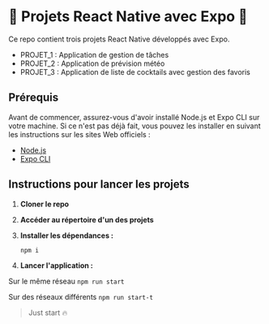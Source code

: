 # 🚀 Projets React Native avec Expo 🚀

Ce repo contient trois projets React Native développés avec Expo.
- PROJET_1 : Application de gestion de tâches
- PROJET_2 : Application de prévision météo
- PROJET_3 : Application de liste de cocktails avec gestion des favoris

## Prérequis

Avant de commencer, assurez-vous d'avoir installé Node.js et Expo CLI sur votre machine. Si ce n'est pas déjà fait, vous pouvez les installer en suivant les instructions sur les sites Web officiels :

- [Node.js](https://nodejs.org/)
- [Expo CLI](https://docs.expo.dev/get-started/installation/)

## Instructions pour lancer les projets

1. **Cloner le repo**
2. **Accéder au répertoire d'un des projets**
3. **Installer les dépendances :**
  
    ```
    npm i
    ```
4. **Lancer l'application :**
  
Sur le même réseau
    ```
    npm run start
    ```
  
Sur des réseaux différents
    ```
    npm run start-t
    ```

> Just start 🔥